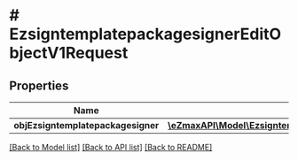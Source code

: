 # # EzsigntemplatepackagesignerEditObjectV1Request

## Properties

Name | Type | Description | Notes
------------ | ------------- | ------------- | -------------
**objEzsigntemplatepackagesigner** | [**\eZmaxAPI\Model\EzsigntemplatepackagesignerRequestCompound**](EzsigntemplatepackagesignerRequestCompound.md) |  |

[[Back to Model list]](../../README.md#models) [[Back to API list]](../../README.md#endpoints) [[Back to README]](../../README.md)

